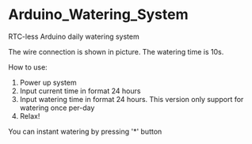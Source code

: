 # Arduino_Watering_System
RTC-less Arduino daily watering system

The wire connection is shown in picture.
The watering time is 10s.

How to use:
1. Power up system
2. Input current time in format 24 hours
3. Input watering time in format 24 hours. This version only support for watering once per-day
4. Relax!

You can instant watering by pressing '*' button
